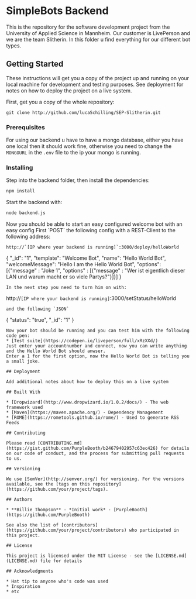 # SimpleBots Backend

This is the repository for the software development project from the University of Applied Science in Mannheim. Our customer is LivePerson and we are the team Slitherin. In this folder u find everything for our different bot types.

## Getting Started

These instructions will get you a copy of the project up and running on your local machine for development and testing purposes. See deployment for notes on how to deploy the project on a live system.

First, get you a copy of the whole repository:
```
git clone http://github.com/lucaSchilling/SEP-Slitherin.git
```

### Prerequisites

For using our backend u have to have a mongo database, either you have one local then it should work fine,
otherwise you need to change the `MONGOURL` in the `.env` file to the ip your mongo is running.

### Installing

Step into the backend folder,
then install the dependencies:
```sh
npm install
```
Start the backend with:
```sh
node backend.js
```
Now you should be able to start an easy configured welcome bot with an easy config
First ´POST´ the following config with a REST-Client to the following address: 
```
http://`[IP where your backend is running]`:3000/deploy/helloWorld
```
{
    "_id": "1",
    "template": "Welcome Bot",
    "name": "Hello World Bot",
    "welcomeMessage": "Hello I am the Hello World Bot",
    "options": [{"message" : "Joke 1", "options" : [{"message" : "Wer ist eigentlich dieser LAN und warum macht er so viele Partys?"}]}]
}
```
In the next step you need to turn him on with:
```
http://`[IP where your backend is running]`:3000/setStatus/helloWorld
```
and the following `JSON`
```
{
    "status": "true",
    "_id": "1"
}
```
Now your bot should be running and you can test him with the following code pen:
* [Test suite](https://codepen.io/liveperson/full/xRzXXd/)
Just enter your accountnumber and connect, now you can write anything and the Hello World Bot should anwser.
Enter a 1 for the first option, now the Hello World Bot is telling you a small joke. 

## Deployment

Add additional notes about how to deploy this on a live system

## Built With

* [Dropwizard](http://www.dropwizard.io/1.0.2/docs/) - The web framework used
* [Maven](https://maven.apache.org/) - Dependency Management
* [ROME](https://rometools.github.io/rome/) - Used to generate RSS Feeds

## Contributing

Please read [CONTRIBUTING.md](https://gist.github.com/PurpleBooth/b24679402957c63ec426) for details on our code of conduct, and the process for submitting pull requests to us.

## Versioning

We use [SemVer](http://semver.org/) for versioning. For the versions available, see the [tags on this repository](https://github.com/your/project/tags). 

## Authors

* **Billie Thompson** - *Initial work* - [PurpleBooth](https://github.com/PurpleBooth)

See also the list of [contributors](https://github.com/your/project/contributors) who participated in this project.

## License

This project is licensed under the MIT License - see the [LICENSE.md](LICENSE.md) file for details

## Acknowledgments

* Hat tip to anyone who's code was used
* Inspiration
* etc
